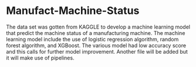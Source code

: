 # Manufact-Machine-Status
The data set was gotten from KAGGLE to develop a machine learning model that predict the machine status of a manufacturing machine. The machine learning model include the use of logistic regression algorithm, random forest algorithm, and XGBoost. The various model had low accuracy score and this calls for further model improvement. Another file will be added but it will make use of pipelines.
